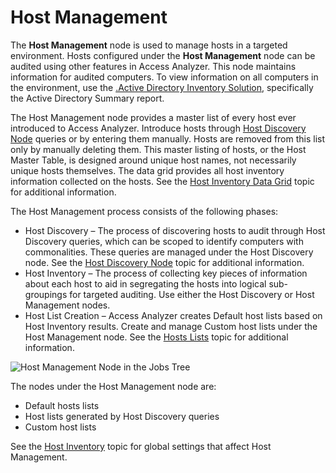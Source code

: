 # Host Management

The **Host Management** node is used to manage hosts in a targeted environment. Hosts configured
under the **Host Management** node can be audited using other features in Access Analyzer. This node
maintains information for audited computers. To view information on all computers in the
environment, use the
[.Active Directory Inventory Solution](/docs/accessanalyzer/12.0/solutions/activedirectoryinventory/overview.md),
specifically the Active Directory Summary report.

The Host Management node provides a master list of every host ever introduced to Access Analyzer.
Introduce hosts through [Host Discovery Node](/docs/accessanalyzer/12.0/admin/hostdiscovery/overview.md) queries or by entering
them manually. Hosts are removed from this list only by manually deleting them. This master listing
of hosts, or the Host Master Table, is designed around unique host names, not necessarily unique
hosts themselves. The data grid provides all host inventory information collected on the hosts. See
the [Host Inventory Data Grid](/docs/accessanalyzer/12.0/admin/hostmanagement/datagrid.md) topic for additional information.

The Host Management process consists of the following phases:

- Host Discovery – The process of discovering hosts to audit through Host Discovery queries, which
  can be scoped to identify computers with commonalities. These queries are managed under the Host
  Discovery node. See the [Host Discovery Node](/docs/accessanalyzer/12.0/admin/hostdiscovery/overview.md) topic for additional
  information.
- Host Inventory – The process of collecting key pieces of information about each host to aid in
  segregating the hosts into logical sub-groupings for targeted auditing. Use either the Host
  Discovery or Host Management nodes.
- Host List Creation – Access Analyzer creates Default host lists based on Host Inventory results.
  Create and manage Custom host lists under the Host Management node. See the
  [Hosts Lists](/docs/accessanalyzer/12.0/admin/hostmanagement/lists.md) topic for additional information.

![Host Management Node in the Jobs Tree](/img/product_docs/accessanalyzer/12.0/admin/hostmanagement/jobstree.webp)

The nodes under the Host Management node are:

- Default hosts lists
- Host lists generated by Host Discovery queries
- Custom host lists

See the [Host Inventory](/docs/accessanalyzer/12.0/admin/settings/hostinventory.md) topic for global settings that affect Host
Management.
